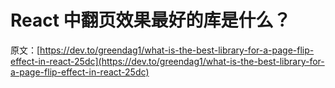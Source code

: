 # React 中翻页效果最好的库是什么？

原文：[https://dev.to/greendag1/what-is-the-best-library-for-a-page-flip-effect-in-react-25dc](https://dev.to/greendag1/what-is-the-best-library-for-a-page-flip-effect-in-react-25dc)